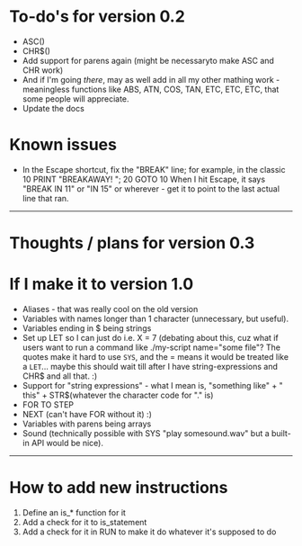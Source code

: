 # To-do's for version 0.2

* ASC(<character>)
* CHR$(<number>)
* Add support for parens again (might be necessaryto make ASC and CHR work)
* And if I'm going _there_, may as well add in all my other mathing work - meaningless functions like ABS, ATN, COS, TAN, ETC, ETC, ETC, that some people will appreciate.
* Update the docs

# Known issues

* In the Escape shortcut, fix the "BREAK" line; for example, in the classic
	10 PRINT "BREAKAWAY!  ";
	20 GOTO 10
  When I hit Escape, it says "BREAK IN 11" or "IN 15" or wherever - get it to point to the last actual line that ran.


-----------------------------------------------------------------------------------------------------------------------

# Thoughts / plans for version 0.3

# If I make it to version 1.0

* Aliases - that was really cool on the old version
* Variables with names longer than 1 character (unnecessary, but useful).
* Variables ending in $ being strings
* Set up LET so I can just do i.e. X = 7 (debating about this, cuz what if users want to run a command like ./my-script name="some file"?  The quotes make it hard to use `SYS`, and the = means it would be treated like a `LET`... maybe this should wait till after I have string-expressions and CHR$ and all that. :)
* Support for "string expressions" - what I mean is, "something like" + " this" + STR$(whatever the character code for "." is)
* FOR <expr> TO <expr> STEP <expression>
* NEXT (can't have FOR without it) :)
* Variables with parens being arrays
* Sound (technically possible with SYS "play somesound.wav" but a built-in API would be nice).



------------------------------------------------------------------------------------------------------------

# How to add new instructions

1. Define an is_* function for it
2. Add a check for it to is_statement
3. Add a check for it in RUN to make it do whatever it's supposed to do
